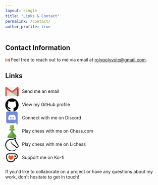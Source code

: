 ```yaml
---
layout: single
title: "Links & Contact"
permalink: /contact/
author_profile: true
---
```


## Contact Information

<img src="/images/custom_icons/email.png" alt="Email" style="width: 1em; height: 1em; object-fit: contain; margin-right: 0em; vertical-align: middle;"> Feel free to reach out to me via email at [rolypolyvole@gmail.com](mailto:rolypolyvole@gmail.com).

## Links

<div class="contact-links">
  <div class="tooltip">
    <a href="mailto:rolypolyvole@gmail.com"><img src="/images/custom_icons/email.png" alt="Email" style="width: 3em; height: 3em; object-fit: contain; margin-right: 0.5em; vertical-align: middle;"></a>
    <span class="tooltip-text">Send me an email</span>
  </div>
  
  <div class="tooltip">
    <a href="https://github.com/rolyPolyVole" target="_blank"><img src="/images/custom_icons/github.png" alt="GitHub" class="theme-aware-icon github-icon" style="width: 3em; height: 3em; object-fit: contain; margin-right: 0.5em; vertical-align: middle;"></a>
    <span class="tooltip-text">View my GitHub profile</span>
  </div>
  
  <div class="tooltip">
    <a href="https://discord.com/users/rolyPolyVole" target="_blank"><img src="/images/custom_icons/discord.png" alt="Discord" style="width: 3em; height: 3em; object-fit: contain; margin-right: 0.5em; vertical-align: middle;"></a>
    <span class="tooltip-text">Connect with me on Discord</span>
  </div>
  
  <div class="tooltip">
    <a href="https://chess.com/member/rolyPolyVole" target="_blank"><img src="/images/custom_icons/chesscom.png" alt="Chess.com" style="width: 3em; height: 3em; object-fit: contain; margin-right: 0.5em; vertical-align: middle;"></a>
    <span class="tooltip-text">Play chess with me on Chess.com</span>
  </div>
  
  <div class="tooltip">
    <a href="https://lichess.org/@/rolyPolyVole" target="_blank"><img src="/images/custom_icons/lichess.png" alt="Lichess" class="theme-aware-icon lichess-icon" style="width: 3em; height: 3em; object-fit: contain; margin-right: 0.5em; vertical-align: middle;"></a>
    <span class="tooltip-text">Play chess with me on Lichess</span>
  </div>
  
  <div class="tooltip">
    <a href="https://ko-fi.com/rolyPolyVole" target="_blank"><img src="/images/custom_icons/kofi.png" alt="Ko-fi" style="width: 3em; height: 3em; object-fit: contain; margin-right: 0.5em; vertical-align: middle;"></a>
    <span class="tooltip-text">Support me on Ko-fi</span>
  </div>
</div>

If you'd like to collaborate on a project or have any questions about my work, don't hesitate to get in touch!